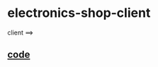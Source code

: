 # electronics-shop-client

client ==>

## [code](https://github.com/Porgramming-Hero-web-course/full-stack-client-aa-nadim)

